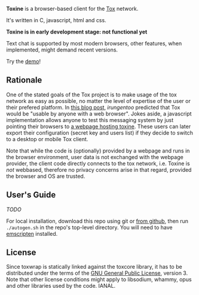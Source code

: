 **Toxine** is a browser-based client for the [Tox][1] network.

It's written in C, javascript, html and css.

**Toxine is in early development stage: not functional yet**

Text chat is supported by most modern browsers, other features, when implemented, might demand
recent versions.

Try the [demo][2]!

Rationale
---------

One of the stated goals of the Tox project is to make usage of the tox network as easy as possible,
no matter the level of expertise of the user or their prefered platform. In [this blog post][3], 
_irungentoo_ predicted that Tox would be "usable by anyone with a web browser". Jokes aside, a
javascript implementation allows anyone to test this messaging system by just pointing their
browsers to [a webpage hosting toxine][2].
These users can later export their configuration (secret key and users list) if they decide to
switch to a desktop or mobile Tox client.

Note that while the code is (optionally) provided by a webpage and runs in the browser environment,
user data is not exchanged with the webpage provider, the client code directly connects to the tox
network, i.e. Toxine is *not* webbased, therefore no privacy concerns arise in that regard,
provided the browser and OS are trusted.

User's Guide
------------

*TODO*

For local installation, download this repo using git or [from github][4], then run `./autogen.sh` in the repo's
top-level directory. You will need to have [emscripten][5] installed.

License
-------

Since toxwrap is statically linked against the toxcore library, it has to be distributed under the
terms of the [GNU General Public License][6], version 3.
Note that other license conditions might apply to libsodium, whammy, opus and other libraries used
by the code. IANAL.

[1]: http://tox.im  "Tox peer-to-peer instant messaging network"
[2]: http://polymeris.github.io "Live Toxine demo"
[3]: http://blog.libtoxcore.so/193/tox-a-new-direction "Tox: A New Direction"
[4]: https://codeload.github.com/polymeris/toxine/zip/master "Zipped toxine master branch"
[5]: http://www.emscripten.org "Emscripten LLVM to JavaScript compiler"
[6]: http://www.gnu.org/copyleft/gpl.html "GNU General Public License (GPLv3)"
